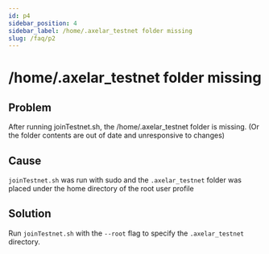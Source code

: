 ```yaml
---
id: p4
sidebar_position: 4
sidebar_label: /home/.axelar_testnet folder missing
slug: /faq/p2
---
```


# /home/.axelar_testnet folder missing

## Problem 
After running joinTestnet.sh, the /home/.axelar_testnet folder is missing. (Or the folder contents are out of date and unresponsive to changes)

## Cause
`joinTestnet.sh` was run with sudo and the `.axelar_testnet` folder was placed under the home directory of the root user profile

## Solution
Run `joinTestnet.sh` with the `--root` flag to specify the `.axelar_testnet` directory.


